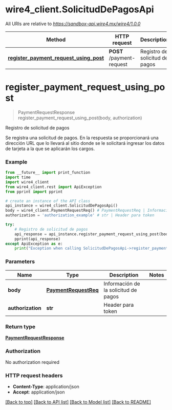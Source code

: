 # wire4_client.SolicitudDePagosApi

All URIs are relative to *https://sandbox-api.wire4.mx/wire4/1.0.0*

Method | HTTP request | Description
------------- | ------------- | -------------
[**register_payment_request_using_post**](SolicitudDePagosApi.md#register_payment_request_using_post) | **POST** /payment-request | Registro de solicitud de pagos

# **register_payment_request_using_post**
> PaymentRequestResponse register_payment_request_using_post(body, authorization)

Registro de solicitud de pagos

 Se registra una solicitud de pagos. En la respuesta se proporcionará una dirección URL que lo llevará al sitio donde se le solicitará ingresar los datos de tarjeta a la que se aplicarán los cargos.

### Example
```python
from __future__ import print_function
import time
import wire4_client
from wire4_client.rest import ApiException
from pprint import pprint

# create an instance of the API class
api_instance = wire4_client.SolicitudDePagosApi()
body = wire4_client.PaymentRequestReq() # PaymentRequestReq | Información de la solicitud de pagos
authorization = 'authorization_example' # str | Header para token

try:
    # Registro de solicitud de pagos
    api_response = api_instance.register_payment_request_using_post(body, authorization)
    pprint(api_response)
except ApiException as e:
    print("Exception when calling SolicitudDePagosApi->register_payment_request_using_post: %s\n" % e)
```

### Parameters

Name | Type | Description  | Notes
------------- | ------------- | ------------- | -------------
 **body** | [**PaymentRequestReq**](PaymentRequestReq.md)| Información de la solicitud de pagos | 
 **authorization** | **str**| Header para token | 

### Return type

[**PaymentRequestResponse**](PaymentRequestResponse.md)

### Authorization

No authorization required

### HTTP request headers

 - **Content-Type**: application/json
 - **Accept**: application/json

[[Back to top]](#) [[Back to API list]](../README.md#documentation-for-api-endpoints) [[Back to Model list]](../README.md#documentation-for-models) [[Back to README]](../README.md)


